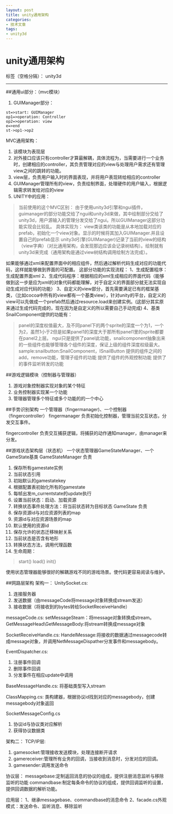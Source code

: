 ```yaml
---
layout: post
title: unity通用架构
categories:
- 技术文章
tags:
- unity3d
---
```



# unity通用架构

标签（空格分隔）： unity3d

---

##通用ui部分：（mvc模块）
1. GUIManager部分：
```flow
st=>start: GUIManager
op1=>operation: Controller
op2=>operation: view
e=>end
st->op1->op2
```
MVC通用架构：
1. 该模块为表现层
2. 对外接口应该只有controller才算最解耦，具体流程为，当需要进行一个业务时，创建相应的controller，其负责管理对应的view与处理用户需求还有管理view之间的跳转的功能。
3. view层，负责用户输入时的界面表现，并将用户表现转给相应的controller
4. GUIManager管理所有的view，负责绘制界面，处理硬件的用户输入，根据逻辑需求转发给对应的view
5. UNITY中的应用：

> 当前使用的这个MVC区别：
> 由于使用unity3d引擎和ngui插件，guimanager的部分功能交给了ngui和unity3d来做，其中绘制部分交给了unity3d，用户源输入的管理分发交给了ngui。所以GUIManager这部分功能实现会比较乱。
> 具体实现为：
> view类该类的功能是从本地加载对应的prefab，初始化一个view对象。显示的时候将其加入GUIManager.并且设置自己的prefab显示
> unity3d引擎(GUIManager)记录了当前的view的结构（view字典）（对比通用架构，会发现那边应该会记录树结构）。绘制就有unity3d来完成（通用架构是通过view树结构调用绘制方法完成）。

如果能够通过xml来配置界面中的相应组件，然后通过解析代码生成对应的功能代码，这样就能够做到界面的可配置。
这部分功能的实现流程：
1、生成配置程序：生成配置界面xml
2、生成代码程序：根据相应的xml生成相应的界面代码（能够做到这一步是应为xml的对象代码都能理解，对于自定义的界面部分就无法实现自动生成对应代码的功能）
3、自定义的view部分，首先需要满足已有的框架基类，（比如cocoa中所有的view都有一个基类view），针对unity的平台，自定义的view可以先做成一个prefab然后通过resource.load来创建实例。(这部分其实原来通过生成代码完成的，现在因为是自定义的所以需要自己手动完成)
4、基类SnailComponent提供的功能有：
> panel的深度权值最大，及不同panel下的两个sprite的深度一个为1，一个为2，虽然1小于2但是如果panel1的深度大于那所有panel1里的sprite都要在panel2上层。
>ngui只是提供了panel此功能，snailcomponent抽象出来的一些组件也能够管理各个组件的深度，保证上级的组件深度权级最大。
>sample:snailbutton:SnailComponent，ISnailButton
>提供的组件之间的add，remove功能，管理子组件的功能
>提供了组件的外观控制功能
>提供了的事件监听转发的功能






##游戏逻辑模块（控制器与管理器）
1. 游戏对象控制器实现对象的某个特征
2. 业务控制器实现某一个功能
3. 管理器管理多个特征或多个功能的的一个中心

##手势识别架构
一个管理器（fingermanager)、一个控制器（fingercontroller）
fingermanager 负责初始化控制器，管理当前交互状态，分发交互事件。

fingercontroller 
负责交互捕获逻辑，将捕获的动作通知manager，由manager来分发。

##游戏状态架构层（状态机）
一个状态管理器GameStateManager、一个GameState基类
GameStateManager 负责
1. 保存所有gamestate实例
2. 当前状态引用
3. 初始默认的gamestatekey
4. 根据配置表初始化所有的gamestate
5. 每帧出发m_currentstate的update执行
6. 设置当前状态：启动、加载资源
7. 转换状态事件处理方法：将当前状态转为目标状态
GameState 负责
1. 保存资源id与对应资源列表的map
2. 资源id与对应资源场景的map
3. 默认使用的资源id
4. 保存允许的状态迁移映射关系
5. 当前状态是否含有地形
6. 转换状态方法，调用代理函数
7. 生命周期：
> start()
> load()
> init()

使用状态管理器能够很好的解耦游戏不同的游戏场景。使代码更容易阅读与维护。


##网路层架构
架构一：
UnitySocket.cs:
1. 连接服务器
2. 发送数据（由messageCode将message对象转换成stream发送）
3. 接收数据（将接收到的bytes转给SocketReceiveHandle）

messageCode.cs:
setMessageSteam：将message对象转换成stream。
GetMessageHead\GetMessageBody:将stream转换成message对象

SocketReceiveHandle.cs:
HandelMessage:将接收的数据通过messagecode转成message对象，并调用NetMessageDispather分发事件和messagebody。

EventDispatcher.cs:
1. 注册事件回调
2. 删除事件回调
3. 分发事件在相应update中调用

BaseMessageHandle.cs:
将基础类型写入stream

ClassMapping.cs:
类构建器，根据协议id找到对应的messagebody，创建messagebody对象返回

SocketMessageConfig.cs
1. 协议id与协议类对应解析
2. 获得协议数据类

架构二：
TCP/IP层:
1. gamesocket:管理接收发送模块，处理连接断开请求
2. gamereceiver:管理所有业务的回调，当接收到消息时，分发对应的回调。
3. gamesender:调用发送命令

协议层：
messagebase:定制返回消息的协议的组成，提供注册消息监听与移除监听的功能
commandbase:制定每条命令的协议的组成，提供回调监听的设置，提供回调数据的解析功能。

应用层：
1、继承messagebase、commandbase的消息命令
2、facade.cs外观模式：发送命令、监听消息、移除监听


